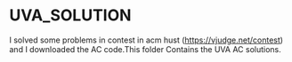 # UVA_SOLUTION

I solved some problems in contest in acm hust (https://vjudge.net/contest) and I downloaded the AC code.This folder Contains the UVA AC solutions.
